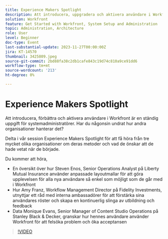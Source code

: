 ```yaml
---
title: Experience Makers Spotlight
description: Att introducera, uppgradera och aktivera användare i Workfront är en ständig uppgift för systemadministratörer. Har du någonsin undrat hur andra organisationer hanterar det? Delta i vår session Experience Makers Spotlight för att få höra från tre mycket olika organisationer om deras metoder och vad de önskar att de hade vetat när de började.
solution: Workfront
feature: Get Started with Workfront, System Setup and Administration
topic: Administration, Architecture
role: User
level: Beginner
doc-type: Event
last-substantial-update: 2023-11-27T00:00:00Z
jira: KT-14570
thumbnail: 3425809.jpeg
source-git-commit: 2bd88fa38c2db1cafe843c19d74c810a9ce91dd6
workflow-type: tm+mt
source-wordcount: '213'
ht-degree: 0%

---
```



# Experience Makers Spotlight

Att introducera, förbättra och aktivera användare i Workfront är en ständig uppgift för systemadministratörer. Har du någonsin undrat hur andra organisationer hanterar det?

Delta i vår session Experience Makers Spotlight för att få höra från tre mycket olika organisationer om deras metoder och vad de önskar att de hade vetat när de började.

Du kommer att höra,

* En översikt över hur Steven Enos, Senior Operations Analyst på Liberty Mutual Insurance använder anpassade layoutmallar för att göra upplevelsen för alla nya användare så enkel som möjligt som de går med i Workfront
* Hur Amy Franz, Workflow Management Director på Fidelity Investments, utnyttjar ett råd med interna ambassadörer för att förstärka sina användares röster och skapa en kontinuerlig slinga av utbildning och feedback
* Data Monique Evans, Senior Manager of Content Studio Operations på Stanley Black &amp; Decker, granskar hur hennes användare använder Workfront för att felsöka problem och öka acceptansen

>[!VIDEO](https://video.tv.adobe.com/v/3425809/?learn=on)
